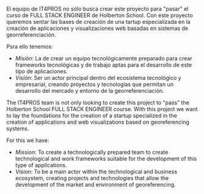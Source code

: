 El equipo de IT4PROS no sólo busca crear este proyecto para "pasar" el curso de FULL STACK ENGINEER de Holberton School. Con este proyecto queremos sentar las bases de creación de una tartup especializada en la creación de aplicaciones y visualizaciones web basadas en sistemas de georreferenciación.

Psra ello tenemos:

- *Misión*: La de crear un equipo tecnológicamente preparado para crear frameworks tecnológicas y de trabajo aptas para el desarrollo de este tipo de aplicaciones.
- *Visión*: Ser un actor principal dentro del ecosistema tecnológico y empresarial, creando proyectos y tecnologías que permitan un desarrollo del mercado y entorno de la georreferenciación.

The IT4PROS team is not only looking to create this project to "pass" the Holberton School FULL STACK ENGINEER course. With this project we want to lay the foundations for the creation of a startup specialized in the creation of applications and web visualizations based on georeferencing systems.

For this we have:

- *Mission*: To create a technologically prepared team to create technological and work frameworks suitable for the development of this type of applications.
- *Vision*: To be a main actor within the technological and business ecosystem, creating projects and technologies that allow the development of the market and environment of georeferencing.
